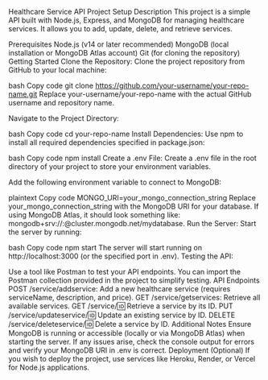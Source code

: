 

Healthcare Service API Project Setup
Description
This project is a simple API built with Node.js, Express, and MongoDB for managing healthcare services. It allows you to add, update, delete, and retrieve services.

Prerequisites
Node.js (v14 or later recommended)
MongoDB (local installation or MongoDB Atlas account)
Git (for cloning the repository)
Getting Started
Clone the Repository: Clone the project repository from GitHub to your local machine:

bash
Copy code
git clone https://github.com/your-username/your-repo-name.git
Replace your-username/your-repo-name with the actual GitHub username and repository name.

Navigate to the Project Directory:

bash
Copy code
cd your-repo-name
Install Dependencies: Use npm to install all required dependencies specified in package.json:

bash
Copy code
npm install
Create a .env File: Create a .env file in the root directory of your project to store your environment variables.

Add the following environment variable to connect to MongoDB:

plaintext
Copy code
MONGO_URI=your_mongo_connection_string
Replace your_mongo_connection_string with the MongoDB URI for your database.
If using MongoDB Atlas, it should look something like: mongodb+srv://<username>:<password>@cluster.mongodb.net/mydatabase.
Run the Server: Start the server by running:

bash
Copy code
npm start
The server will start running on http://localhost:3000 (or the specified port in .env).
Testing the API:

Use a tool like Postman to test your API endpoints.
You can import the Postman collection provided in the project to simplify testing.
API Endpoints
POST /service/addservice: Add a new healthcare service (requires serviceName, description, and price).
GET /service/getservices: Retrieve all available services.
GET /service/:id: Retrieve a service by its ID.
PUT /service/updateservice/:id: Update an existing service by ID.
DELETE /service/deleteservice/:id: Delete a service by ID.
Additional Notes
Ensure MongoDB is running or accessible (locally or via MongoDB Atlas) when starting the server.
If any issues arise, check the console output for errors and verify your MongoDB URI in .env is correct.
Deployment (Optional)
If you wish to deploy the project, use services like Heroku, Render, or Vercel for Node.js applications.